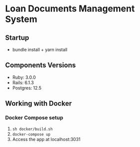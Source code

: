 # Loan Documents Management System

## Startup

- bundle install + yarn install

## Components Versions

- Ruby: 3.0.0
- Rails: 6.1.3
- Postgres: 12.5

## Working with Docker

### Docker Compose setup

1. `sh docker/build.sh`
2. `docker-compose up`
3. Access the app at localhost:3031
